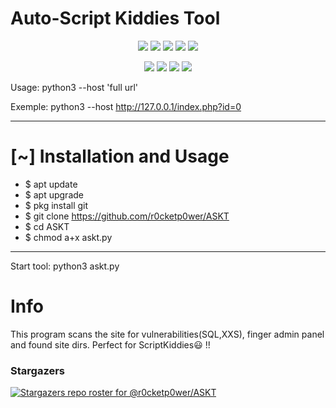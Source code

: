 # Auto-Script Kiddies Tool

<p align="center">
  <img src="https://img.shields.io/badge/Version-0.0.2-green?style=for-the-badge">
  <img src="https://img.shields.io/github/license/r0cketp0wer/ASKT?style=for-the-badge">
  <img src="https://img.shields.io/github/stars/r0cketp0wer/ASKT?style=for-the-badge">
  <img src="https://img.shields.io/github/issues/r0cketp0wer/ASKT?color=red&style=for-the-badge">
  <img src="https://img.shields.io/github/forks/r0cketp0wer/ASKT?color=teal&style=for-the-badge">
</p>

<p align="center">
  <img src="https://img.shields.io/badge/Author-Club Rocket Power-cyan?style=flat-square">
  <img src="https://img.shields.io/badge/Open%20Source-Yes-cyan?style=flat-square">
  <img src="https://img.shields.io/badge/MADE%20IN-Africa-green?colorA=%23ff0000&colorB=%23017e40&style=flat-square">
  <img src="https://img.shields.io/badge/Written%20In-Python-cyan?style=flat-square">
</p>

Usage: python3 --host 'full url'

Exemple: python3 --host http://127.0.0.1/index.php?id=0

***
# [~] Installation and Usage
* $ apt update
* $ apt upgrade
* $ pkg install git
* $ git clone https://github.com/r0cketp0wer/ASKT
* $ cd ASKT
* $ chmod a+x askt.py
***
Start tool: python3 askt.py

# Info

This program scans the site for vulnerabilities(SQL,XXS), finger admin panel and found site dirs. Perfect for ScriptKiddies😃 !!

### Stargazers
[![Stargazers repo roster for @r0cketp0wer/ASKT](https://reporoster.com/stars/r0cketp0wer/ASKT)](https://github.com/r0cketp0wer/ASKT)
